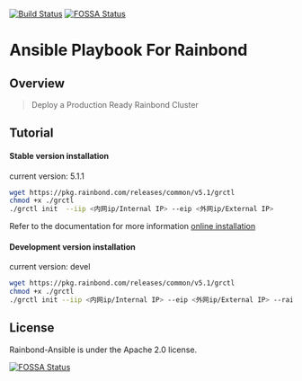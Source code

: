 [![Build Status](https://travis-ci.org/goodrain/rainbond-ansible.svg?branch=devel)](https://travis-ci.org/goodrain/rainbond-ansible)
[![FOSSA Status](https://app.fossa.io/api/projects/git%2Bgithub.com%2Fgoodrain%2Frainbond-ansible.svg?type=shield)](https://app.fossa.io/projects/git%2Bgithub.com%2Fgoodrain%2Frainbond-ansible?ref=badge_shield)

# Ansible Playbook For Rainbond

## Overview

> Deploy a Production Ready Rainbond Cluster

## Tutorial

#### Stable version installation

current version: 5.1.1

```bash
wget https://pkg.rainbond.com/releases/common/v5.1/grctl
chmod +x ./grctl
./grctl init  --iip <内网ip/Internal IP> --eip <外网ip/External IP>
```

Refer to the documentation for more information [online installation](https://www.rainbond.com/docs/user-operations/op-guide/recommendation/)


#### Development version installation

current version: devel

```bash
wget https://pkg.rainbond.com/releases/common/v5.1/grctl
chmod +x ./grctl
./grctl init --iip <内网ip/Internal IP> --eip <外网ip/External IP> --rainbond-version devel
```

## License

Rainbond-Ansible is under the Apache 2.0 license.



[![FOSSA Status](https://app.fossa.io/api/projects/git%2Bgithub.com%2Fgoodrain%2Frainbond-ansible.svg?type=large)](https://app.fossa.io/projects/git%2Bgithub.com%2Fgoodrain%2Frainbond-ansible?ref=badge_large)